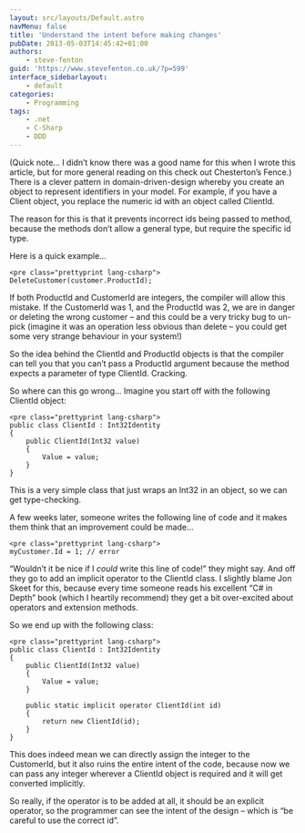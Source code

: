 ```yaml
---
layout: src/layouts/Default.astro
navMenu: false
title: 'Understand the intent before making changes'
pubDate: 2013-05-03T14:45:42+01:00
authors:
    - steve-fenton
guid: 'https://www.stevefenton.co.uk/?p=599'
interface_sidebarlayout:
    - default
categories:
    - Programming
tags:
    - .net
    - C-Sharp
    - DDD
---
```


(Quick note… I didn’t know there was a good name for this when I wrote this article, but for more general reading on this check out Chesterton’s Fence.) There is a clever pattern in domain-driven-design whereby you create an object to represent identifiers in your model. For example, if you have a Client object, you replace the numeric id with an object called ClientId.

The reason for this is that it prevents incorrect ids being passed to method, because the methods don’t allow a general type, but require the specific id type.

Here is a quick example…

```
<pre class="prettyprint lang-csharp">
DeleteCustomer(customer.ProductId);
```
If both ProductId and CustomerId are integers, the compiler will allow this mistake. If the CustomerId was 1, and the ProductId was 2, we are in danger or deleting the wrong customer – and this could be a very tricky bug to un-pick (imagine it was an operation less obvious than delete – you could get some very strange behaviour in your system!)

So the idea behind the ClientId and ProductId objects is that the compiler can tell you that you can’t pass a ProductId argument because the method expects a parameter of type ClientId. Cracking.

So where can this go wrong… Imagine you start off with the following ClientId object:

```
<pre class="prettyprint lang-csharp">
public class ClientId : Int32Identity
{
    public ClientId(Int32 value)
    {
        Value = value;
    }
}
```
This is a very simple class that just wraps an Int32 in an object, so we can get type-checking.

A few weeks later, someone writes the following line of code and it makes them think that an improvement could be made…

```
<pre class="prettyprint lang-csharp">
myCustomer.Id = 1; // error
```
“Wouldn’t it be nice if I *could* write this line of code!” they might say. And off they go to add an implicit operator to the ClientId class. I slightly blame Jon Skeet for this, because every time someone reads his excellent “C# in Depth” book (which I heartily recommend) they get a bit over-excited about operators and extension methods.

So we end up with the following class:

```
<pre class="prettyprint lang-csharp">
public class ClientId : Int32Identity
{
    public ClientId(Int32 value)
    {
        Value = value;
    }
    
    public static implicit operator ClientId(int id)
    {
        return new ClientId(id);
    }
}
```
This does indeed mean we can directly assign the integer to the CustomerId, but it also ruins the entire intent of the code, because now we can pass any integer wherever a ClientId object is required and it will get converted implicitly.

So really, if the operator is to be added at all, it should be an explicit operator, so the programmer can see the intent of the design – which is “be careful to use the correct id”.